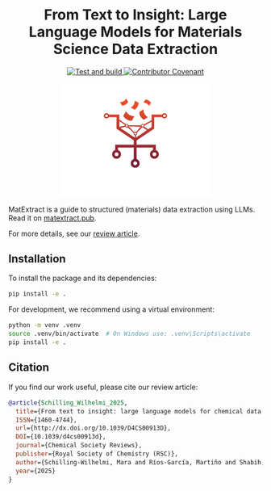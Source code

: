 <h1 align="center">
  From Text to Insight: Large Language Models for Materials Science Data Extraction
</h1>

<p align="center">
    <a href="https://github.com/lamalab-org/matextract-book/actions/workflows/tests.yml">
        <img alt="Test and build" src="https://github.com/lamalab-org/matextract-book/actions/workflows/publish.yml/badge.svg" />
    </a>
    <a href="https://github.com/lamalab-org/matextract-book/blob/main/.github/CODE_OF_CONDUCT.md">
        <img src="https://img.shields.io/badge/Contributor%20Covenant-2.1-4baaaa.svg" alt="Contributor Covenant"/>
    </a>
</p>

<p align="center">
<picture>
  <source media="(prefers-color-scheme: dark)" srcset="./_static/images/logo_white.png">
  <img alt="MatExtract" src="./_static/images/logo_white.png" width='300px'>
</picture>
</p>

MatExtract is a guide to structured (materials) data extraction using LLMs.
Read it on [matextract.pub](https://matextract.pub).

For more details, see our [review article](https://pubs.rsc.org/en/content/articlelanding/2025/cs/d4cs00913d).

## Installation

To install the package and its dependencies:

```bash
pip install -e .
```

For development, we recommend using a virtual environment:

```bash
python -m venv .venv
source .venv/bin/activate  # On Windows use: .venv\Scripts\activate
pip install -e .
```

## Citation

If you find our work useful, please cite our review article:

``` bibtex
@article{Schilling_Wilhelmi_2025,
  title={From text to insight: large language models for chemical data extraction},
  ISSN={1460-4744},
  url={http://dx.doi.org/10.1039/D4CS00913D},
  DOI={10.1039/d4cs00913d},
  journal={Chemical Society Reviews},
  publisher={Royal Society of Chemistry (RSC)},
  author={Schilling-Wilhelmi, Mara and Ríos-García, Martiño and Shabih, Sherjeel and Gil, María Victoria and Miret, Santiago and Koch, Christoph T. and Márquez, José A. and Jablonka, Kevin Maik},
  year={2025}
}
```
